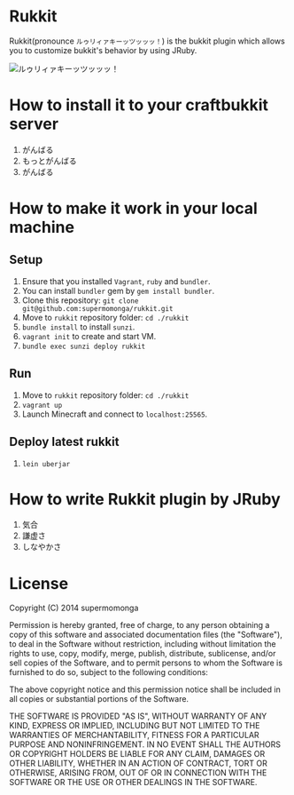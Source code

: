 
# Rukkit

Rukkit(pronounce `ルゥリィァキーッツッッッ！`) is the bukkit plugin which allows you to customize bukkit's behavior by using JRuby.

![ルゥリィァキーッツッッッ！](http://d.pr/i/1biAv.png)

# How to install it to your craftbukkit server

1. がんばる
2. もっとがんばる
3. がんばる

# How to make it work in your local machine

## Setup

1. Ensure that you installed `Vagrant`, `ruby` and `bundler`.
  1. You can install `bundler` gem by `gem install bundler`.
2. Clone this repository: `git clone git@github.com:supermomonga/rukkit.git`
3. Move to `rukkit` repository folder: `cd ./rukkit`
4. `bundle install` to install `sunzi`.
5. `vagrant init` to create and start VM.
6. `bundle exec sunzi deploy rukkit`

## Run

1. Move to `rukkit` repository folder: `cd ./rukkit`
2. `vagrant up`
3. Launch Minecraft and connect to `localhost:25565`.

## Deploy latest rukkit

1. `lein uberjar`


# How to write Rukkit plugin by JRuby

1. 気合
2. 謙虚さ
3. しなやかさ

# License


Copyright (C) 2014 supermomonga

Permission is hereby granted, free of charge, to any person obtaining
a copy of this software and associated documentation files (the "Software"),
to deal in the Software without restriction, including without limitation
the rights to use, copy, modify, merge, publish, distribute, sublicense,
and/or sell copies of the Software, and to permit persons to whom the
Software is furnished to do so, subject to the following conditions:

The above copyright notice and this permission notice shall be included
in all copies or substantial portions of the Software.

THE SOFTWARE IS PROVIDED "AS IS", WITHOUT WARRANTY OF ANY KIND,
EXPRESS OR IMPLIED, INCLUDING BUT NOT LIMITED TO THE WARRANTIES
OF MERCHANTABILITY, FITNESS FOR A PARTICULAR PURPOSE AND NONINFRINGEMENT.
IN NO EVENT SHALL THE AUTHORS OR COPYRIGHT HOLDERS BE LIABLE FOR ANY CLAIM,
DAMAGES OR OTHER LIABILITY, WHETHER IN AN ACTION OF CONTRACT,
TORT OR OTHERWISE, ARISING FROM, OUT OF OR IN CONNECTION WITH THE SOFTWARE
OR THE USE OR OTHER DEALINGS IN THE SOFTWARE.



